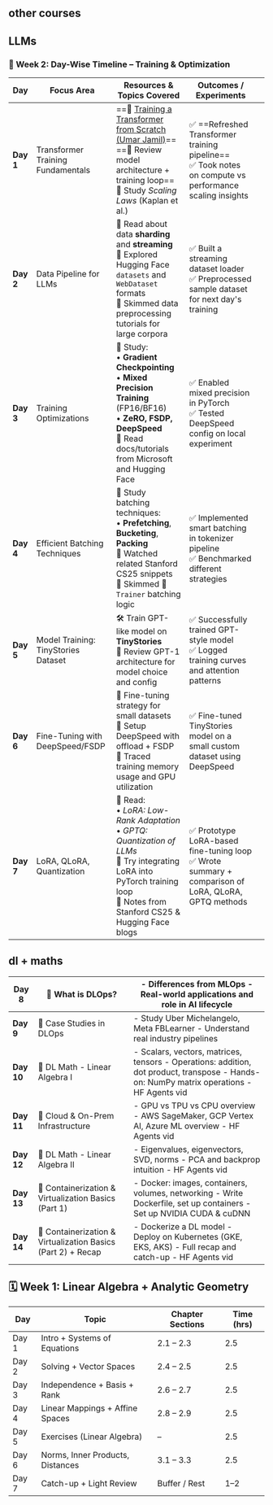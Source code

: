 			

## other courses




## LLMs


### 📅 Week 2: Day-Wise Timeline – Training & Optimization

| **Day**   | **Focus Area**                      | **Resources & Topics Covered**                                                                                                                                                                            | **Outcomes / Experiments**                                                                                 |     |
| --------- | ----------------------------------- | --------------------------------------------------------------------------------------------------------------------------------------------------------------------------------------------------------- | ---------------------------------------------------------------------------------------------------------- | --- |
| **Day 1** | Transformer Training Fundamentals   | ==🎥 [Training a Transformer from Scratch (Umar Jamil)](https://www.youtube.com/watch?v=ISNdQcPhsts)==  <br>==📖 Review model architecture + training loop==  <br>📖 Study _Scaling Laws_ (Kaplan et al.) | ✅ ==Refreshed Transformer training pipeline==  <br>✅ Took notes on compute vs performance scaling insights |     |
| **Day 2** | Data Pipeline for LLMs              | 📖 Read about data **sharding** and **streaming**  <br>📖 Explored Hugging Face `datasets` and `WebDataset` formats  <br>📌 Skimmed data preprocessing tutorials for large corpora                        | ✅ Built a streaming dataset loader  <br>✅ Preprocessed sample dataset for next day's training              |     |
| **Day 3** | Training Optimizations              | 📖 Study:  <br>• **Gradient Checkpointing**  <br>• **Mixed Precision Training** (FP16/BF16)  <br>• **ZeRO, FSDP, DeepSpeed**  <br>📌 Read docs/tutorials from Microsoft and Hugging Face                  | ✅ Enabled mixed precision in PyTorch  <br>✅ Tested DeepSpeed config on local experiment                    |     |
| **Day 4** | Efficient Batching Techniques       | 📖 Study batching techniques:  <br>• **Prefetching**, **Bucketing**, **Packing**  <br>📌 Watched related Stanford CS25 snippets  <br>📌 Skimmed 🤗 `Trainer` batching logic                               | ✅ Implemented smart batching in tokenizer pipeline  <br>✅ Benchmarked different strategies                 |     |
| **Day 5** | Model Training: TinyStories Dataset | 🛠️ Train GPT-like model on **TinyStories**  <br>📖 Review GPT-1 architecture for model choice and config                                                                                                 | ✅ Successfully trained GPT-style model  <br>✅ Logged training curves and attention patterns                |     |
| **Day 6** | Fine-Tuning with DeepSpeed/FSDP     | 📖 Fine-tuning strategy for small datasets  <br>📌 Setup DeepSpeed with offload + FSDP  <br>📌 Traced training memory usage and GPU utilization                                                           | ✅ Fine-tuned TinyStories model on a small custom dataset using DeepSpeed                                   |     |
| **Day 7** | LoRA, QLoRA, Quantization           | 📖 Read:  <br>• _LoRA: Low-Rank Adaptation_  <br>• _GPTQ: Quantization of LLMs_  <br>📌 Try integrating LoRA into PyTorch training loop  <br>📌 Notes from Stanford CS25 & Hugging Face blogs             | ✅ Prototype LoRA-based fine-tuning loop  <br>✅ Wrote summary + comparison of LoRA, QLoRA, GPTQ methods     |     |








## dl + maths

| **Day 8**  | 📌 What is DLOps?                                            | - Differences from MLOps - Real-world applications and role in AI lifecycle                                                              |
| ---------- | ------------------------------------------------------------ | ---------------------------------------------------------------------------------------------------------------------------------------- |
| **Day 9**  | 📌 Case Studies in DLOps                                     | - Study Uber Michelangelo, Meta FBLearner - Understand real industry pipelines                                                           |
| **Day 10** | 📌 DL Math - Linear Algebra I                                | - Scalars, vectors, matrices, tensors - Operations: addition, dot product, transpose - Hands-on: NumPy matrix operations - HF Agents vid |
| **Day 11** | 📌 Cloud & On-Prem Infrastructure                            | - GPU vs TPU vs CPU overview - AWS SageMaker, GCP Vertex AI, Azure ML overview - HF Agents vid                                           |
| **Day 12** | 📌 DL Math - Linear Algebra II                               | - Eigenvalues, eigenvectors, SVD, norms - PCA and backprop intuition - HF Agents vid                                                     |
| **Day 13** | 📌 Containerization & Virtualization Basics (Part 1)         | - Docker: images, containers, volumes, networking - Write Dockerfile, set up containers - Set up NVIDIA CUDA & cuDNN                     |
| **Day 14** | 📌 Containerization & Virtualization Basics (Part 2) + Recap | - Dockerize a DL model - Deploy on Kubernetes (GKE, EKS, AKS) - Full recap and catch-up - HF Agents vid                                  |
## 🗓️ Week 1: Linear Algebra + Analytic Geometry

|Day|Topic|Chapter Sections|Time (hrs)|
|---|---|---|---|
|Day 1|Intro + Systems of Equations|2.1 – 2.3|2.5|
|Day 2|Solving + Vector Spaces|2.4 – 2.5|2.5|
|Day 3|Independence + Basis + Rank|2.6 – 2.7|2.5|
|Day 4|Linear Mappings + Affine Spaces|2.8 – 2.9|2.5|
|Day 5|Exercises (Linear Algebra)|–|2.5|
|Day 6|Norms, Inner Products, Distances|3.1 – 3.3|2.5|
|Day 7|Catch-up + Light Review|Buffer / Rest|1–2|
